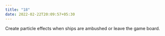 ```yaml
---
title: "18"
date: 2022-02-22T20:09:57+05:30
---
```


Create particle effects when ships are ambushed or leave the game board.

